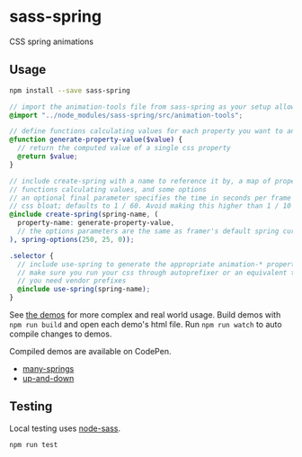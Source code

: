 # sass-spring

CSS spring animations

## Usage

```sh
npm install --save sass-spring
```

```scss
// import the animation-tools file from sass-spring as your setup allows
@import "../node_modules/sass-spring/src/animation-tools";

// define functions calculating values for each property you want to animate
@function generate-property-value($value) {
  // return the computed value of a single css property
  @return $value;
}

// include create-spring with a name to reference it by, a map of properties to
// functions calculating values, and some options
// an optional final parameter specifies the time in seconds per frame to lower
// css bloat; defaults to 1 / 60. Avoid making this higher than 1 / 10
@include create-spring(spring-name, (
  property-name: generate-property-value,
  // the options parameters are the same as framer's default spring curve
), spring-options(250, 25, 0));

.selector {
  // include use-spring to generate the appropriate animation-* properties
  // make sure you run your css through autoprefixer or an equivalent tool if
  // you need vendor prefixes
  @include use-spring(spring-name);
}
```

See [the demos](demo) for more complex and real world usage. Build demos with
`npm run build` and open each demo's html file. Run `npm run watch` to auto
compile changes to demos.

Compiled demos are available on CodePen.

- [many-springs](http://codepen.io/apexskier/pen/OXOZRA)
- [up-and-down](http://codepen.io/apexskier/pen/JKOQby)

## Testing

Local testing uses [node-sass](https://github.com/sass/node-sass).

```sh
npm run test
```

